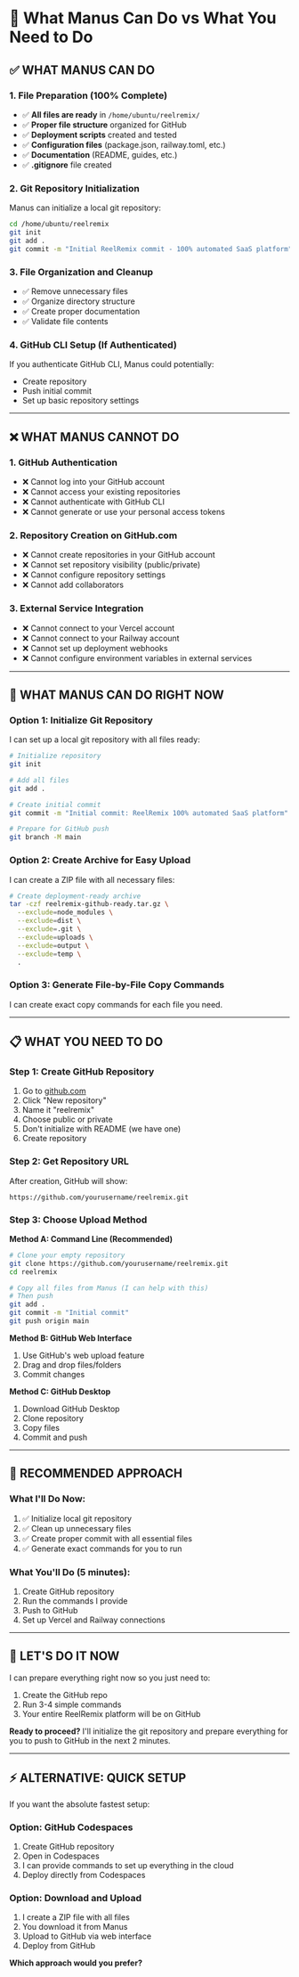 # 🤖 **What Manus Can Do vs What You Need to Do**

## **✅ WHAT MANUS CAN DO**

### **1. File Preparation (100% Complete)**
- ✅ **All files are ready** in `/home/ubuntu/reelremix/`
- ✅ **Proper file structure** organized for GitHub
- ✅ **Deployment scripts** created and tested
- ✅ **Configuration files** (package.json, railway.toml, etc.)
- ✅ **Documentation** (README, guides, etc.)
- ✅ **.gitignore** file created

### **2. Git Repository Initialization**
Manus can initialize a local git repository:
```bash
cd /home/ubuntu/reelremix
git init
git add .
git commit -m "Initial ReelRemix commit - 100% automated SaaS platform"
```

### **3. File Organization and Cleanup**
- ✅ Remove unnecessary files
- ✅ Organize directory structure
- ✅ Create proper documentation
- ✅ Validate file contents

### **4. GitHub CLI Setup (If Authenticated)**
If you authenticate GitHub CLI, Manus could potentially:
- Create repository
- Push initial commit
- Set up basic repository settings

---

## **❌ WHAT MANUS CANNOT DO**

### **1. GitHub Authentication**
- ❌ Cannot log into your GitHub account
- ❌ Cannot access your existing repositories
- ❌ Cannot authenticate with GitHub CLI
- ❌ Cannot generate or use your personal access tokens

### **2. Repository Creation on GitHub.com**
- ❌ Cannot create repositories in your GitHub account
- ❌ Cannot set repository visibility (public/private)
- ❌ Cannot configure repository settings
- ❌ Cannot add collaborators

### **3. External Service Integration**
- ❌ Cannot connect to your Vercel account
- ❌ Cannot connect to your Railway account
- ❌ Cannot set up deployment webhooks
- ❌ Cannot configure environment variables in external services

---

## **🚀 WHAT MANUS CAN DO RIGHT NOW**

### **Option 1: Initialize Git Repository**
I can set up a local git repository with all files ready:

```bash
# Initialize repository
git init

# Add all files
git add .

# Create initial commit
git commit -m "Initial commit: ReelRemix 100% automated SaaS platform"

# Prepare for GitHub push
git branch -M main
```

### **Option 2: Create Archive for Easy Upload**
I can create a ZIP file with all necessary files:

```bash
# Create deployment-ready archive
tar -czf reelremix-github-ready.tar.gz \
  --exclude=node_modules \
  --exclude=dist \
  --exclude=.git \
  --exclude=uploads \
  --exclude=output \
  --exclude=temp \
  .
```

### **Option 3: Generate File-by-File Copy Commands**
I can create exact copy commands for each file you need.

---

## **📋 WHAT YOU NEED TO DO**

### **Step 1: Create GitHub Repository**
1. Go to [github.com](https://github.com)
2. Click "New repository"
3. Name it "reelremix"
4. Choose public or private
5. Don't initialize with README (we have one)
6. Create repository

### **Step 2: Get Repository URL**
After creation, GitHub will show:
```
https://github.com/yourusername/reelremix.git
```

### **Step 3: Choose Upload Method**

**Method A: Command Line (Recommended)**
```bash
# Clone your empty repository
git clone https://github.com/yourusername/reelremix.git
cd reelremix

# Copy all files from Manus (I can help with this)
# Then push
git add .
git commit -m "Initial commit"
git push origin main
```

**Method B: GitHub Web Interface**
1. Use GitHub's web upload feature
2. Drag and drop files/folders
3. Commit changes

**Method C: GitHub Desktop**
1. Download GitHub Desktop
2. Clone repository
3. Copy files
4. Commit and push

---

## **🎯 RECOMMENDED APPROACH**

### **What I'll Do Now:**
1. ✅ Initialize local git repository
2. ✅ Clean up unnecessary files
3. ✅ Create proper commit with all essential files
4. ✅ Generate exact commands for you to run

### **What You'll Do (5 minutes):**
1. Create GitHub repository
2. Run the commands I provide
3. Push to GitHub
4. Set up Vercel and Railway connections

---

## **🚀 LET'S DO IT NOW**

I can prepare everything right now so you just need to:
1. Create the GitHub repo
2. Run 3-4 simple commands
3. Your entire ReelRemix platform will be on GitHub

**Ready to proceed?** I'll initialize the git repository and prepare everything for you to push to GitHub in the next 2 minutes.

---

## **⚡ ALTERNATIVE: QUICK SETUP**

If you want the absolute fastest setup:

### **Option: GitHub Codespaces**
1. Create GitHub repository
2. Open in Codespaces
3. I can provide commands to set up everything in the cloud
4. Deploy directly from Codespaces

### **Option: Download and Upload**
1. I create a ZIP file with all files
2. You download it from Manus
3. Upload to GitHub via web interface
4. Deploy from GitHub

**Which approach would you prefer?**
